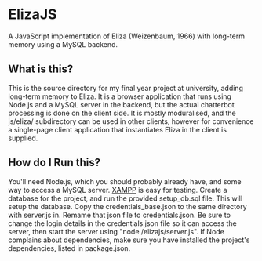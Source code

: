 # ElizaJS
A JavaScript implementation of Eliza (Weizenbaum, 1966) with long-term memory using a MySQL backend.


## What is this?
This is the source directory for my final year project at university, adding long-term memory to Eliza. It is a browser application that runs using Node.js and a MySQL server in the backend, but the actual chatterbot processing is done on the client side. It is mostly moduralised, and the js/eliza/ subdirectory can be used in other clients, however for convenience a single-page client application that instantiates Eliza in the client is supplied.

## How do I Run this?
You'll need Node.js, which you should probably already have, and some way to access a  MySQL server. [XAMPP](https://www.apachefriends.org/download.html) is easy for testing. Create a database for the project, and run the provided setup_db.sql file. This will setup the database. 
Copy the credentials_base.json to the same directory with server.js in. Remame that json file to credentials.json. Be sure to change the login details in the credentials.json file so it can access the server, then start the server using "node /elizajs/server.js". If Node complains about dependencies, make sure you have installed the project's dependencies, listed in package.json.

